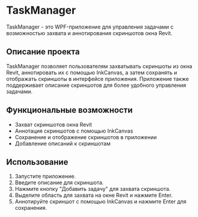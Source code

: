 # TaskManager

TaskManager - это WPF-приложение для управления задачами с возможностью захвата и аннотирования скриншотов окна Revit.

## Описание проекта

TaskManager позволяет пользователям захватывать скриншоты из окна Revit, аннотировать их с помощью InkCanvas, а затем сохранять и отображать скриншоты в интерфейсе приложения. Приложение также поддерживает описание скриншотов для более удобного управления задачами.

## Функциональные возможности

- Захват скриншотов окна Revit
- Аннотация скриншотов с помощью InkCanvas
- Сохранение и отображение скриншотов в приложении
- Добавление описаний к скриншотам

## Использование

1. Запустите приложение.
2. Введите описание для скриншота.
3. Нажмите кнопку "Добавить задачу" для захвата скриншота.
4. Выделите область для захвата на окне Revit и нажмите Enter.
5. Аннотируйте скриншот с помощью InkCanvas и нажмите Enter для сохранения.
